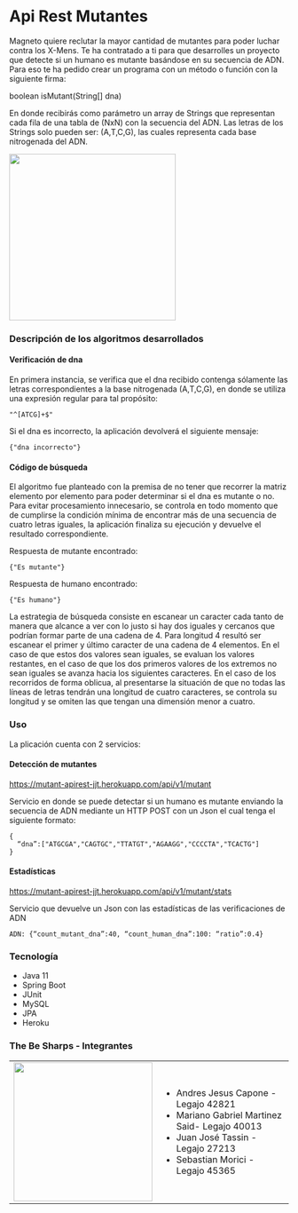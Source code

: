 # Api Rest Mutantes

Magneto quiere reclutar la mayor cantidad de mutantes para poder luchar contra los X-Mens. Te ha contratado a ti para que desarrolles un proyecto que detecte si un humano es mutante basándose en su secuencia de ADN.
Para eso te ha pedido crear un programa con un método o función con la siguiente firma:

boolean isMutant(String[] dna)

En donde recibirás como parámetro un array de Strings que representan cada fila de una tabla
de (NxN) con la secuencia del ADN. Las letras de los Strings solo pueden ser: (A,T,C,G), las
cuales representa cada base nitrogenada del ADN.

<div align=”center”>
  <img src="https://cdn.icon-icons.com/icons2/1412/PNG/512/comics-magneto_97502.png" width="300" height="300"/>
</div>

### Descripción de los algoritmos desarrollados
#### Verificación de dna
En primera instancia, se verifica que el dna recibido contenga sólamente las letras correspondientes a la base nitrogenada (A,T,C,G), en donde se utiliza una expresión regular para tal propósito:

```
"^[ATCG]+$"
```
Si el dna es incorrecto, la aplicación devolverá el siguiente mensaje:

```
{"dna incorrecto"}
```
#### Código de búsqueda
El algoritmo fue planteado con la premisa de no tener que recorrer la matriz elemento por elemento para poder determinar si el dna es mutante o no.
Para evitar procesamiento innecesario, se controla en todo momento que de cumplirse la condición mínima de encontrar más de una secuencia de cuatro letras iguales,
la aplicación finaliza su ejecución y devuelve el resultado correspondiente.

Respuesta de mutante encontrado:
```
{"Es mutante"}
```
Respuesta de humano encontrado:
```
{"Es humano"}
```

La estrategia de búsqueda consiste en escanear un caracter cada tanto de manera que alcance a ver con lo justo si hay dos iguales y cercanos que podrían formar parte de una cadena de 4.
Para longitud 4 resultó ser escanear el primer y último caracter de una cadena de 4 elementos. En el caso de que estos dos valores sean iguales, se evaluan los valores restantes,
en el caso de que los dos primeros valores de los extremos no sean iguales se avanza hacia los siguientes caracteres.
En el caso de los recorridos de forma oblicua, al presentarse la situación de que no todas las líneas de letras tendrán una longitud de cuatro caracteres,
se controla su longitud y se omiten las que tengan una dimensión menor a cuatro.

### Uso
La plicación cuenta con 2 servicios:

#### Detección de mutantes

https://mutant-apirest-jjt.herokuapp.com/api/v1/mutant

Servicio en donde se puede detectar si un humano es mutante enviando la secuencia de ADN mediante un HTTP POST con un Json el cual tenga el siguiente formato:
```
{
  “dna”:["ATGCGA","CAGTGC","TTATGT","AGAAGG","CCCCTA","TCACTG"]
}
```
#### Estadísticas

https://mutant-apirest-jjt.herokuapp.com/api/v1/mutant/stats

Servicio que devuelve un Json con las estadísticas de las verificaciones de ADN

```
ADN: {“count_mutant_dna”:40, “count_human_dna”:100: “ratio”:0.4}
```

### Tecnología

- Java 11
- Spring Boot
- JUnit
- MySQL
- JPA
- Heroku

### The Be Sharps - Integrantes

<table border="0">
  <tr>
    <td>
      <img src="https://i.pinimg.com/564x/59/15/52/5915521ddfe5e6080feecad542ace83c.jpg" width="250" height="250"/>
    </td>
    <td>
      <ul>
        <li>Andres Jesus Capone - Legajo 42821</li>
        <li>Mariano Gabriel Martinez Said- Legajo 40013</li>
        <li>Juan José Tassin - Legajo 27213</li>
        <li>Sebastian Morici - Legajo 45365</li>
      </ul>
    </td>
  </tr>
</table>
